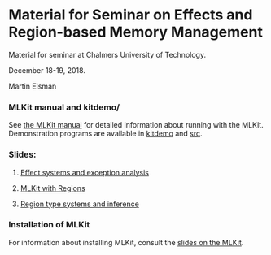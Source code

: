 # Material for Seminar on Effects and Region-based Memory Management

Material for seminar at Chalmers University of Technology.

December 18-19, 2018.

Martin Elsman


### MLKit manual and kitdemo/

See [the MLKit manual](mlkit-4.3.0.pdf) for detailed information about
running with the MLKit. Demonstration programs are available in
[kitdemo](kitdemo/) and [src](src/).

### Slides:

1. [Effect systems and exception analysis](slides/exceptions.pdf)

2. [MLKit with Regions](slides/mlkit.pdf)

3. [Region type systems and inference](slides/regions.pdf)

### Installation of MLKit

For information about installing MLKit, consult the [slides on the
MLKit](mlkit/mlkit.pdf).